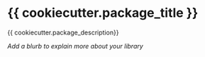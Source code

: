 # {{ cookiecutter.package_title }}

{{ cookiecutter.package_description}}

_Add a blurb to explain more about your library_
